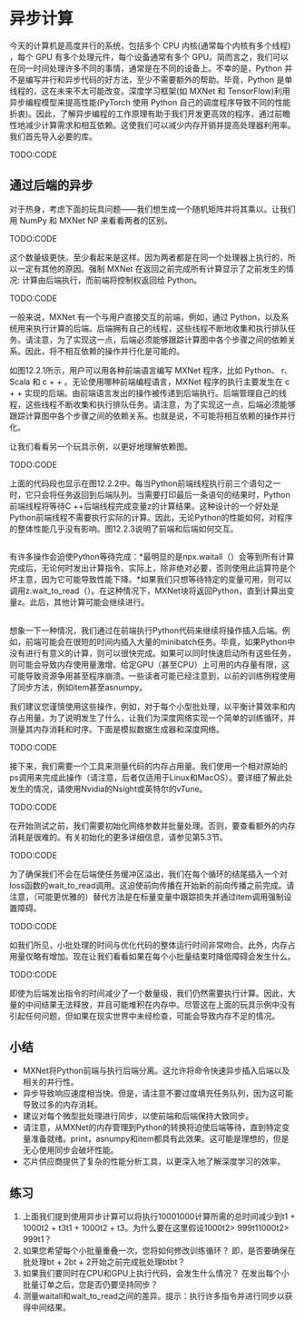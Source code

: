

<!--
 * @version:
 * @Author:  StevenJokes https://github.com/StevenJokes
 * @Date: 2020-07-14 22:13:18
 * @LastEditors:  StevenJokes https://github.com/StevenJokes
 * @LastEditTime: 2020-07-14 22:29:50
 * @Description:
 * @TODO::
 * @Reference:http://preview.d2l.ai/d2l-en/master/chapter_computational-performance/async-computation.html
-->

# 异步计算

今天的计算机是高度并行的系统，包括多个 CPU 内核(通常每个内核有多个线程) ，每个 GPU 有多个处理元件，每个设备通常有多个 GPU。简而言之，我们可以在同一时间处理许多不同的事情，通常是在不同的设备上。不幸的是，Python 并不是编写并行和异步代码的好方法，至少不需要额外的帮助。毕竟，Python 是单线程的，这在未来不太可能改变。深度学习框架(如 MXNet 和 TensorFlow)利用异步编程模型来提高性能(PyTorch 使用 Python 自己的调度程序导致不同的性能折衷)。因此，了解异步编程的工作原理有助于我们开发更高效的程序，通过前瞻性地减少计算需求和相互依赖。这使我们可以减少内存开销并提高处理器利用率。我们首先导入必要的库。

TODO:CODE

## 通过后端的异步

对于热身，考虑下面的玩具问题——我们想生成一个随机矩阵并将其乘以。让我们用 NumPy 和 MXNet NP 来看看两者的区别。

TODO:CODE

这个数量级更快。至少看起来是这样。因为两者都是在同一个处理器上执行的，所以一定有其他的原因。强制 MXNet 在返回之前完成所有计算显示了之前发生的情况: 计算由后端执行，而前端将控制权返回给 Python。

TODO:CODE

一般来说，MXNet 有一个与用户直接交互的前端，例如，通过 Python，以及系统用来执行计算的后端。后端拥有自己的线程，这些线程不断地收集和执行排队任务。请注意，为了实现这一点，后端必须能够跟踪计算图中各个步骤之间的依赖关系。因此，将不相互依赖的操作并行化是可能的。

如图12.2.1所示，用户可以用各种前端语言编写 MXNet 程序，比如 Python、 r、 Scala 和 c + + 。无论使用哪种前端编程语言，MXNet 程序的执行主要发生在 c + + 实现的后端。由前端语言发出的操作被传递到后端执行。后端管理自己的线程，这些线程不断收集和执行排队任务。请注意，为了实现这一点，后端必须能够跟踪计算图中各个步骤之间的依赖关系。也就是说，不可能将相互依赖的操作并行化。

让我们看看另一个玩具示例，以更好地理解依赖图。

TODO:CODE

上面的代码段也显示在图12.2.2中。每当Python前端线程执行前三个语句之一时，它只会将任务返回到后端队列。当需要打印最后一条语句的结果时，Python前端线程将等待C ++后端线程完成变量z的计算结果。这种设计的一个好处是Python前端线程不需要执行实际的计算。因此，无论Python的性能如何，对程序的整体性能几乎没有影响。图12.2.3说明了前端和后端如何交互。

##

有许多操作会迫使Python等待完成：*最明显的是npx.waitall（）会等到所有计算完成后，无论何时发出计算指令。实际上，除非绝对必要，否则使用此运算符是个坏主意，因为它可能导致性能下降。*如果我们只想等待特定的变量可用，则可以调用z.wait_to_read（）。在这种情况下，MXNet块将返回Python，直到计算出变量z。此后，其他计算可能会继续进行。

##

想象一下一种情况，我们通过在前端执行Python代码来继续将操作插入后端。例如，前端可能会在很短的时间内插入大量的minibatch任务。毕竟，如果Python中没有进行有意义的计算，则可以很快完成。如果可以同时快速启动所有这些任务，则可能会导致内存使用量激增。给定GPU（甚至CPU）上可用的内存量有限，这可能导致资源争用甚至程序崩溃。一些读者可能已经注意到，以前的训练例程使用了同步方法，例如item甚至asnumpy。

我们建议您谨慎使用这些操作，例如，对于每个小型批处理，以平衡计算效率和内存占用量。为了说明发生了什么，让我们为深度网络实现一个简单的训练循环，并测量其内存消耗和时序。下面是模拟数据生成器和深度网络。

TODO:CODE

接下来，我们需要一个工具来测量代码的内存占用量。我们使用一个相对原始的ps调用来完成此操作（请注意，后者仅适用于Linux和MacOS）。要详细了解此处发生的情况，请使用Nvidia的Nsight或英特尔的vTune。

TODO:CODE

在开始测试之前，我们需要初始化网络参数并批量处理。否则，要查看额外的内存消耗是很难的。有关初始化的更多详细信息，请参见第5.3节。

TODO:CODE

为了确保我们不会在后端使任务缓冲区溢出，我们在每个循环的结尾插入一个对loss函数的wait_to_read调用。这迫使前向传播在开始新的前向传播之前完成。请注意，（可能更优雅的）替代方法是在标量变量中跟踪损失并通过item调用强制设置障碍。

TODO:CODE

如我们所见，小批处理的时间与优化代码的整体运行时间非常吻合。此外，内存占用量仅略有增加。现在让我们看看如果在每个小批量结束时降低障碍会发生什么。

TODO:CODE

即使为后端发出指令的时间减少了一个数量级，我们仍然需要执行计算。因此，大量的中间结果无法释放，并且可能堆积在内存中。尽管这在上面的玩具示例中没有引起任何问题，但如果在现实世界中未经检查，可能会导致内存不足的情况。

## 小结

* MXNet将Python前端与执行后端分离。这允许将命令快速异步插入后端​​以及相关的并行性。
* 异步导致响应速度相当快。但是，请注意不要过度填充任务队列，因为这可能导致过多的内存消耗。
* 建议对每个微型批处理进行同步，以使前端和后端保持大致同步。
* 请注意，从MXNet的内存管理到Python的转换将迫使后端等待，直到特定变量准备就绪。print，asnumpy和item都具有此效果。这可能是理想的，但是无心使用同步会破坏性能。
* 芯片供应商提供了复杂的性能分析工具，以更深入地了解深度学习的效率。

## 练习

1. 上面我们提到使用异步计算可以将执行10001000计算所需的总时间减少到t1 + 1000t2 + t3t1 + 1000t2 + t3。为什么要在这里假设1000t2> 999t11000t2> 999t1？
1. 如果您希望每个小批量重叠一次，您将如何修改训练循环？ 即，是否要确保在批处理bt + 2bt + 2开始之前完成批处理btbt？
1. 如果我们要同时在CPU和GPU上执行代码，会发生什么情况？ 在发出每个小批量订单之后，您是否仍要坚持同步？
1. 测量waitall和wait_to_read之间的差异。提示：执行许多指令并进行同步以获得中间结果。

